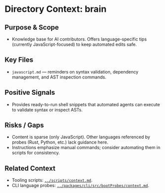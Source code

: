 # Directory Context: brain

## Purpose & Scope

- Knowledge base for AI contributors. Offers language-specific tips (currently JavaScript-focused) to keep automated edits safe.

## Key Files

- `javascript.md` — reminders on syntax validation, dependency management, and AST inspection commands.

## Positive Signals

- Provides ready-to-run shell snippets that automated agents can execute to validate syntax or inspect ASTs.

## Risks / Gaps

- Content is sparse (only JavaScript). Other languages referenced by probes (Rust, Python, etc.) lack guidance here.
- Instructions emphasize manual commands; consider automating them in scripts for consistency.

## Related Context

- Tooling scripts: [`../scripts/context.md`](../scripts/context.md).
- CLI language probes: [`../packages/cli/src/bootProbes/context.md`](../packages/cli/src/bootProbes/context.md).
